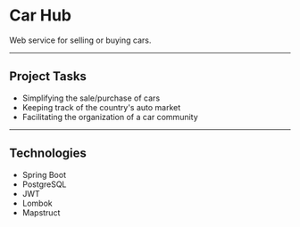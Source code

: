 # Car Hub
Web service for selling or buying cars.
___
## Project Tasks
- Simplifying the sale/purchase of cars
- Keeping track of the country's auto market
- Facilitating the organization of a car community
___
## Technologies
- Spring Boot
- PostgreSQL
- JWT
- Lombok
- Mapstruct 

